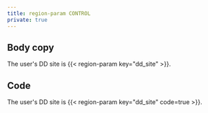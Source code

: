```yaml
---
title: region-param CONTROL
private: true
---
```


## Body copy

The user's DD site is {{< region-param key="dd_site" >}}.

## Code

The user's DD site is {{< region-param key="dd_site" code=true >}}.